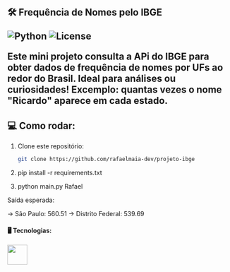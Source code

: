 <h2 align="left">🛠️ Frequência de Nomes pelo IBGE

![Python](https://img.shields.io/badge/Python-3.10-blue?logo=python&logoColor=white)
![License](https://img.shields.io/badge/license-MIT-green.svg)


<p align="left">Este mini projeto consulta a APi do IBGE para obter dados de frequência de nomes por UFs ao redor do Brasil. Ideal para análises ou curiosidades!
Excemplo: quantas vezes o nome "Ricardo" aparece em cada estado.</p>

## 💻 Como rodar:

1. Clone este repositório:
   ```bash
   git clone https://github.com/rafaelmaia-dev/projeto-ibge


2. pip install -r requirements.txt


3. python main.py Rafael

Saída esperada:

-> São Paulo: 560.51
-> Distrito Federal: 539.69


#### 🖥️ Tecnologias:
<p>
  <img src="https://cdn.jsdelivr.net/gh/devicons/devicon/icons/python/python-original.svg" width="45" />



